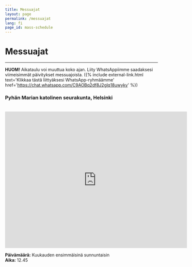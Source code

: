 ```yaml
---
title: Messuajat
layout: page
permalink: /messuajat
lang: fi
page_id: mass-schedule
---
```


# Messuajat

---

**HUOM!** Aikataulu voi muuttua koko ajan. Liity WhatsAppiimme saadaksesi viimeisimmät päivitykset messuajoista.
({% include external-link.html
    text='Klikkaa tästä liittyäksesi WhatsApp-ryhmäämme'
    href='https://chat.whatsapp.com/C9AOBq2df8J2glq18uwyky'
%})

### Pyhän Marian katolinen seurakunta, Helsinki

<iframe src="https://www.google.com/maps/embed?pb=!1m18!1m12!1m3!1d458.71386727949596!2d24.900370748655927!3d60.191657403450876!2m3!1f0!2f0!3f0!3m2!1i1024!2i768!4f13.1!3m3!1m2!1s0x46920a1e63b81bb7%3A0x38a93a6492e62ab7!2sSt.%20Mary%20Catholic%20Parish!5e0!3m2!1sen!2sfi!4v1757174435367!5m2!1sen!2sfi" width="600" height="450" style="border:0; padding-top: 20px;" allowfullscreen="" loading="lazy" referrerpolicy="no-referrer-when-downgrade"></iframe>

**Päivämäärä:** Kuukauden ensimmäisinä sunnuntaisin\
**Aika:** 12.45
